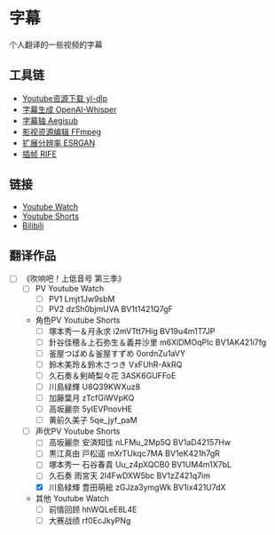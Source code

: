 # 字幕

个人翻译的一些视频的字幕

## 工具链

- [Youtube资源下载 yl-dlp](https://github.com/yt-dlp/yt-dlp)
- [字幕生成 OpenAI-Whisper](https://github.com/ggerganov/whisper.cpp)
- [字幕轴 Aegisub](https://github.com/arch1t3cht/Aegisub)
- [影视资源编辑 FFmpeg](https://github.com/FFmpeg/FFmpeg)
- [扩展分辨率 ESRGAN](https://github.com/xinntao/Real-ESRGAN/)
- [插帧 RIFE](https://github.com/Justin62628/Squirrel-RIFE)

## 链接

- [Youtube Watch](https://www.youtube.com/watch?v=)
- [Youtube Shorts](https://www.youtube.com/shorts/)
- [Bilibili](https://www.bilibili.com/video/)

## 翻译作品

- [ ] 《吹响吧！上低音号 第三季》
  - [ ] PV Youtube Watch
    - [ ] PV1 Lmjt1Jw9sbM
    - [ ] PV2 dzSh0bjmUVA BV1t1421Q7gF

  - 角色PV Youtube Shorts
    - [ ] 塚本秀一＆月永求 i2mVTtt7Hig BV19u4m1T7JP
    - [ ] 針谷佳穂＆上石弥生＆義井沙里 m6XlDMOqPIc BV1AK421i7fg
    - [ ] 釜屋つばめ＆釜屋すずめ 0ordnZu1aVY
    - [ ] 鈴木美玲＆鈴木さつき VxFUhR-AkRQ
    - [ ] 久石奏＆剣崎梨々花 3ASK6GUFFoE
    - [ ] 川島緑輝 U8Q39KWXuz8
    - [ ] 加藤葉月 zTcfGiWVpKQ
    - [ ] 高坂麗奈 5yIEVPnovHE
    - [ ] 黄前久美子 5qe_jyf_paM

  - [ ] 声优PV Youtube Shorts
    - [ ] 高坂麗奈 安済知佳 nLFMu_2Mp5Q BV1aD42157Hw
    - [ ] 黒江真由 戸松遥 mXrTUkqc7MA BV1eK421h7gR
    - [ ] 塚本秀一 石谷春貴 Uu_z4pXQCB0 BV1UM4m1X7bL
    - [ ] 久石奏 雨宮天 2l4FwDXW5bc BV1zZ421q7im
    - [x] 川島緑輝 豊田萌絵 zGJza3ymgWk BV1ix421U7dX
  - 其他 Youtube Watch
    - [ ] 前情回顾 hhWQLeE8L4E
    - [ ] 大赛战绩 rf0EcJkyPNg
